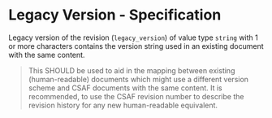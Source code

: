 # Legacy Version - Specification

Legacy version of the revision (`legacy_version`) of value type `string` with 1 or more characters contains the version
string used in an existing document with the same content.

> This SHOULD be used to aid in the mapping between existing (human-readable) documents which might use a different
> version scheme and CSAF documents with the same content. It is recommended, to use the CSAF revision number to
> describe the revision history for any new human-readable equivalent.
